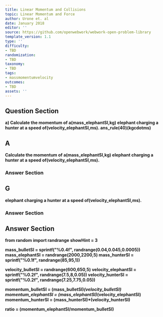```yaml
---
title: Linear Momentum and Collisions
topic: Linear Momentum and Force
author: Urone et. al
date: January 2018
editor: ''
source: https://github.com/openwebwork/webwork-open-problem-library
template_version: 1.1
type: ''
difficulty:
- TBD
randomization:
- TBD
taxonomy:
- TBD
tags:
- massmomentumvelocity
outcomes:
- TBD
assets: ''
---
```


## Question Section 

<b>
a) Calculate the momentum of a(mass_elephantSI,kg) elephant charging a hunter at a speed of(velocity_elephantSI,ms).
ans_rule(40)(kgcdotms)

## A
Calculate the momentum of a(mass_elephantSI,kg) elephant charging a hunter at a speed of(velocity_elephantSI,ms).
### Answer Section
## G
elephant charging a hunter at a speed of(velocity_elephantSI,ms).
### Answer Section


## Answer Section

from random import randrange
showHint = 3

mass_bulletSI = sprintf("%0.4f", randrange(0.04,0.045,0.0005))
mass_elephantSI = randrange(2000,2200,5)
mass_hunterSI = sprintf("%0.1f", randrange(85,95,1))

velocity_bulletSI = randrange(600,650,5)
velocity_elephantSI = sprintf("%0.2f", randrange(7.5,8,0.05))
velocity_hunterSI = sprintf("%0.2f", randrange(7.25,7.75,0.05))

momentum_bulletSI = (mass_bulletSI)*(velocity_bulletSI)
momentum_elephantSI = (mass_elephantSI)*(velocity_elephantSI)
momentum_hunterSI = (mass_hunterSI)*(velocity_hunterSI)

ratio = (momentum_elephantSI/momentum_bulletSI)